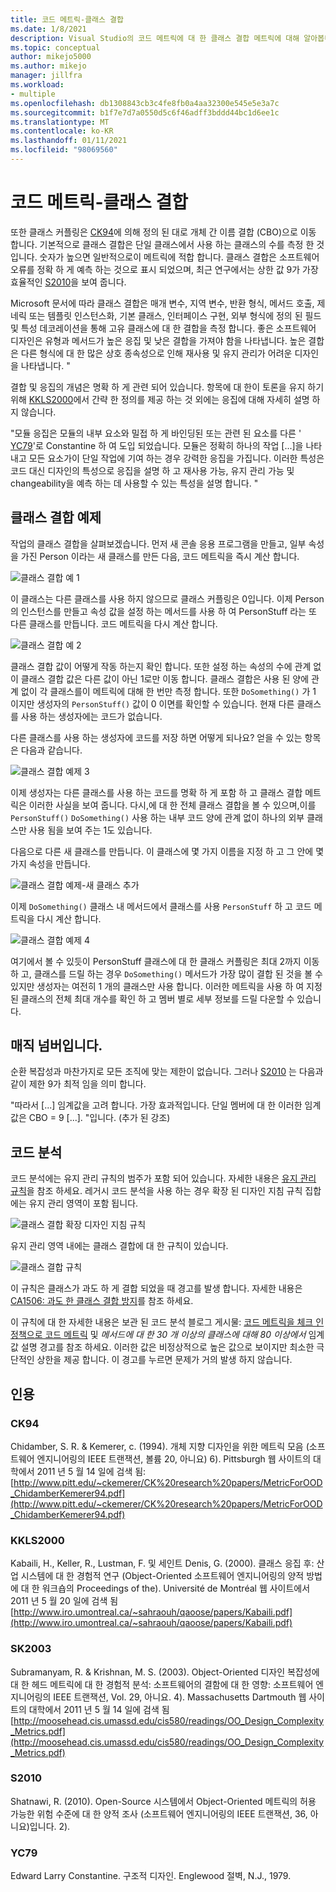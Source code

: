 ```yaml
---
title: 코드 메트릭-클래스 결합
ms.date: 1/8/2021
description: Visual Studio의 코드 메트릭에 대 한 클래스 결합 메트릭에 대해 알아봅니다.
ms.topic: conceptual
author: mikejo5000
ms.author: mikejo
manager: jillfra
ms.workload:
- multiple
ms.openlocfilehash: db1308843cb3c4fe8fb0a4aa32300e545e5e3a7c
ms.sourcegitcommit: b1f7e7d7a0550d5c6f46adff3bddd44bc1d6ee1c
ms.translationtype: MT
ms.contentlocale: ko-KR
ms.lasthandoff: 01/11/2021
ms.locfileid: "98069560"
---
```

# <a name="code-metrics---class-coupling"></a>코드 메트릭-클래스 결합

또한 클래스 커플링은 [CK94](#ck94)에 의해 정의 된 대로 개체 간 이름 결합 (CBO)으로 이동 합니다. 기본적으로 클래스 결합은 단일 클래스에서 사용 하는 클래스의 수를 측정 한 것입니다. 숫자가 높으면 일반적으로이 메트릭에 적합 합니다. 클래스 결합은 소프트웨어 오류를 정확 하 게 예측 하는 것으로 표시 되었으며, 최근 연구에서는 상한 값 9가 가장 효율적인 [S2010](#s2010)을 보여 줍니다.

Microsoft 문서에 따라 클래스 결합은 매개 변수, 지역 변수, 반환 형식, 메서드 호출, 제네릭 또는 템플릿 인스턴스화, 기본 클래스, 인터페이스 구현, 외부 형식에 정의 된 필드 및 특성 데코레이션을 통해 고유 클래스에 대 한 결합을 측정 합니다. 좋은 소프트웨어 디자인은 유형과 메서드가 높은 응집 및 낮은 결합을 가져야 함을 나타냅니다. 높은 결합은 다른 형식에 대 한 많은 상호 종속성으로 인해 재사용 및 유지 관리가 어려운 디자인을 나타냅니다. "

결합 및 응집의 개념은 명확 하 게 관련 되어 있습니다. 항목에 대 한이 토론을 유지 하기 위해 [KKLS2000](#kkls2000)에서 간략 한 정의를 제공 하는 것 외에는 응집에 대해 자세히 설명 하지 않습니다.

"모듈 응집은 모듈의 내부 요소와 밀접 하 게 바인딩된 또는 관련 된 요소를 다른 ' [YC79](#yc79)'로 Constantine 하 여 도입 되었습니다. 모듈은 정확히 하나의 작업 [...]을 나타내고 모든 요소가이 단일 작업에 기여 하는 경우 강력한 응집을 가집니다. 이러한 특성은 코드 대신 디자인의 특성으로 응집을 설명 하 고 재사용 가능, 유지 관리 가능 및 changeability을 예측 하는 데 사용할 수 있는 특성을 설명 합니다. "

## <a name="class-coupling-example"></a>클래스 결합 예제

작업의 클래스 결합을 살펴보겠습니다. 먼저 새 콘솔 응용 프로그램을 만들고, 일부 속성을 가진 Person 이라는 새 클래스를 만든 다음, 코드 메트릭을 즉시 계산 합니다.

![클래스 결합 예 1](media/class-coupling-example-1.png)

이 클래스는 다른 클래스를 사용 하지 않으므로 클래스 커플링은 0입니다. 이제 Person의 인스턴스를 만들고 속성 값을 설정 하는 메서드를 사용 하 여 PersonStuff 라는 또 다른 클래스를 만듭니다. 코드 메트릭을 다시 계산 합니다.

![클래스 결합 예 2](media/class-coupling-example-2.png)

클래스 결합 값이 어떻게 작동 하는지 확인 합니다. 또한 설정 하는 속성의 수에 관계 없이 클래스 결합 값은 다른 값이 아닌 1로만 이동 합니다. 클래스 결합은 사용 된 양에 관계 없이 각 클래스를이 메트릭에 대해 한 번만 측정 합니다. 또한 `DoSomething()` 가 1 이지만 생성자의 `PersonStuff()` 값이 0 이면를 확인할 수 있습니다. 현재 다른 클래스를 사용 하는 생성자에는 코드가 없습니다.

다른 클래스를 사용 하는 생성자에 코드를 저장 하면 어떻게 되나요? 얻을 수 있는 항목은 다음과 같습니다.

![클래스 결합 예제 3](media/class-coupling-example-3.png)

이제 생성자는 다른 클래스를 사용 하는 코드를 명확 하 게 포함 하 고 클래스 결합 메트릭은 이러한 사실을 보여 줍니다. 다시,에 대 한 전체 클래스 결합을 볼 수 있으며,이를 `PersonStuff()` `DoSomething()` 사용 하는 내부 코드 양에 관계 없이 하나의 외부 클래스만 사용 됨을 보여 주는 1도 있습니다.

다음으로 다른 새 클래스를 만듭니다. 이 클래스에 몇 가지 이름을 지정 하 고 그 안에 몇 가지 속성을 만듭니다.

![클래스 결합 예제-새 클래스 추가](media/class-coupling-example-add-new-class.png)

이제 `DoSomething()` 클래스 내 메서드에서 클래스를 사용 `PersonStuff` 하 고 코드 메트릭을 다시 계산 합니다.

![클래스 결합 예제 4](media/class-coupling-example-4.png)

여기에서 볼 수 있듯이 PersonStuff 클래스에 대 한 클래스 커플링은 최대 2까지 이동 하 고, 클래스를 드릴 하는 경우 `DoSomething()` 메서드가 가장 많이 결합 된 것을 볼 수 있지만 생성자는 여전히 1 개의 클래스만 사용 합니다.  이러한 메트릭을 사용 하 여 지정 된 클래스의 전체 최대 개수를 확인 하 고 멤버 별로 세부 정보를 드릴 다운할 수 있습니다.

## <a name="the-magic-number"></a>매직 넘버입니다.

순환 복잡성과 마찬가지로 모든 조직에 맞는 제한이 없습니다. 그러나 [S2010](#s2010) 는 다음과 같이 제한 9가 최적 임을 의미 합니다.

"따라서 [...] 임계값을 고려 합니다. 가장 효과적입니다. 단일 멤버에 대 한 이러한 임계값은 CBO = 9 [...]. "입니다. (추가 된 강조)

## <a name="code-analysis"></a>코드 분석

코드 분석에는 유지 관리 규칙의 범주가 포함 되어 있습니다. 자세한 내용은 [유지 관리 규칙](/dotnet/fundamentals/code-analysis/quality-rules/maintainability-warnings)을 참조 하세요. 레거시 코드 분석을 사용 하는 경우 확장 된 디자인 지침 규칙 집합에는 유지 관리 영역이 포함 됩니다.

![클래스 결합 확장 디자인 지침 규칙](media/class-coupling-extended-design-guideline-rules.png)

유지 관리 영역 내에는 클래스 결합에 대 한 규칙이 있습니다.

![클래스 결합 규칙](media/class-coupling-maintainability-area-rules.png)

이 규칙은 클래스가 과도 하 게 결합 되었을 때 경고를 발생 합니다. 자세한 내용은 [CA1506: 과도 한 클래스 결합 방지](/dotnet/fundamentals/code-analysis/quality-rules/ca1506)를 참조 하세요.

이 규칙에 대 한 자세한 내용은 보관 된 코드 분석 블로그 게시물: [코드 메트릭을 체크 인 정책으로 코드 메트릭](/archive/blogs/codeanalysis/code-metrics-as-check-in-policy) 및 *메서드에 대 한 30 개 이상의 클래스에 대해 80 이상에서* 임계값 설명 경고를 참조 하세요.  이러한 값은 비정상적으로 높은 값으로 보이지만 최소한 극단적인 상한을 제공 합니다. 이 경고를 누르면 문제가 거의 발생 하지 않습니다.

## <a name="citations"></a>인용

### <a name="ck94"></a>CK94

Chidamber, S. R. & Kemerer, c. (1994). 개체 지향 디자인을 위한 메트릭 모음 (소프트웨어 엔지니어링의 IEEE 트랜잭션, 볼륨 20, 아니요) 6). Pittsburgh 웹 사이트의 대학에서 2011 년 5 월 14 일에 검색 됨: [http://www.pitt.edu/~ckemerer/CK%20research%20papers/MetricForOOD_ChidamberKemerer94.pdf](http://www.pitt.edu/~ckemerer/CK%20research%20papers/MetricForOOD_ChidamberKemerer94.pdf)

### <a name="kkls2000"></a>KKLS2000

Kabaili, H., Keller, R., Lustman, F. 및 세인트 Denis, G. (2000). 클래스 응집 후: 산업 시스템에 대 한 경험적 연구 (Object-Oriented 소프트웨어 엔지니어링의 양적 방법에 대 한 워크숍의 Proceedings of the). Université de Montréal 웹 사이트에서 2011 년 5 월 20 일에 검색 됨 [http://www.iro.umontreal.ca/~sahraouh/qaoose/papers/Kabaili.pdf](http://www.iro.umontreal.ca/~sahraouh/qaoose/papers/Kabaili.pdf)

### <a name="sk2003"></a>SK2003

Subramanyam, R. & Krishnan, M. S. (2003). Object-Oriented 디자인 복잡성에 대 한 헤드 메트릭에 대 한 경험적 분석: 소프트웨어의 결함에 대 한 영향: 소프트웨어 엔지니어링의 IEEE 트랜잭션, Vol. 29, 아니요. 4). Massachusetts Dartmouth 웹 사이트의 대학에서 2011 년 5 월 14 일에 검색 됨 [http://moosehead.cis.umassd.edu/cis580/readings/OO_Design_Complexity_Metrics.pdf](http://moosehead.cis.umassd.edu/cis580/readings/OO_Design_Complexity_Metrics.pdf)

### <a name="s2010"></a>S2010

Shatnawi, R. (2010). Open-Source 시스템에서 Object-Oriented 메트릭의 허용 가능한 위험 수준에 대 한 양적 조사 (소프트웨어 엔지니어링의 IEEE 트랜잭션, 36, 아니요)입니다. 2).

### <a name="yc79"></a>YC79

Edward Larry Constantine. 구조적 디자인. Englewood 절벽, N.J., 1979.